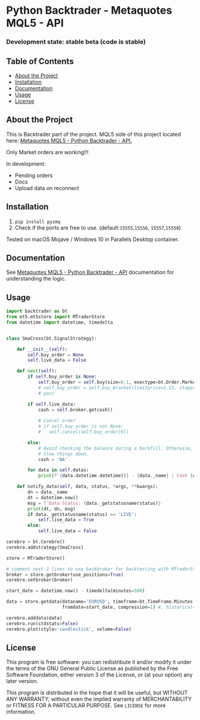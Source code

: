 # Python Backtrader - Metaquotes MQL5 - API

### Development state: stable beta (code is stable)

## Table of Contents
* [About the Project](#about-the-project)
* [Installation](#installation)
* [Documentation](#documentation)
* [Usage](#usage)
* [License](#license)

## About the Project

This is Backtrader part of the project. MQL5 side of this project located here: [Metaquotes MQL5 - Python Backtrader - API.](https://github.com/khramkov/MQL5-JSON-API)

Only Market orders are working!!!

In development:

* Pending orders
* Docs
* Upload data on reconnect

## Installation

1. `pip install pyzmq`
2. Check if the ports are free to use. (default:`15555`,`15556`, `15557`,`15558`)

Tested on macOS Mojave / Windows 10 in Parallels Desktop container.

## Documentation

See [Metaquotes MQL5 - Python Backtrader - API](https://github.com/khramkov/MQL5-JSON-API) documentation for understanding the logic.

## Usage

 
``` python
import backtrader as bt
from mt5.mt5store import MTraderStore
from datetime import datetime, timedelta


class SmaCross(bt.SignalStrategy):

    def __init__(self):
        self.buy_order = None
        self.live_data = False

    def next(self):
        if self.buy_order is None:
            self.buy_order = self.buy(size=0.1, exectype=bt.Order.Market)
            # self.buy_order = self.buy_bracket(limitprice=1.13, stopprice=1.10, size=0.1, exectype=bt.Order.Market)
            # pass

        if self.live_data:
            cash = self.broker.getcash()
				
			# Cancel order 
			# if self.buy_order is not None:
			# 	self.cancel(self.buy_order[0])

        else:
            # Avoid checking the balance during a backfill. Otherwise, it will
            # Slow things down.
            cash = 'NA'

        for data in self.datas:
            print(f'{data.datetime.datetime()} - {data._name} | Cash {cash} | O: {data.open[0]} H: {data.high[0]} L: {data.low[0]} C: {data.close[0]} V:{data.volume[0]} SMA:{self.sma[0]}')

    def notify_data(self, data, status, *args, **kwargs):
        dn = data._name
        dt = datetime.now()
        msg = f'Data Status: {data._getstatusname(status)}'
        print(dt, dn, msg)
        if data._getstatusname(status) == 'LIVE':
            self.live_data = True
        else:
            self.live_data = False

cerebro = bt.Cerebro()
cerebro.addstrategy(SmaCross)

store = MTraderStore()

# comment next 2 lines to use backbroker for backtesting with MTraderStore
broker = store.getbroker(use_positions=True)
cerebro.setbroker(broker)

start_date = datetime.now() - timedelta(minutes=500)

data = store.getdata(dataname='EURUSD', timeframe=bt.TimeFrame.Minutes,
                     fromdate=start_date, compression=1) #, historical=True)

cerebro.adddata(data)
cerebro.run(stdstats=False)
cerebro.plot(style='candlestick', volume=False)
```

## License
This program is free software: you can redistribute it and/or modify it under the terms of the GNU General Public License as published by the Free Software Foundation, either version 3 of the License, or (at your option) any later version.

This program is distributed in the hope that it will be useful, but WITHOUT ANY WARRANTY; without even the implied warranty of MERCHANTABILITY or FITNESS FOR A PARTICULAR PURPOSE.  See `LICENSE` for more information.
